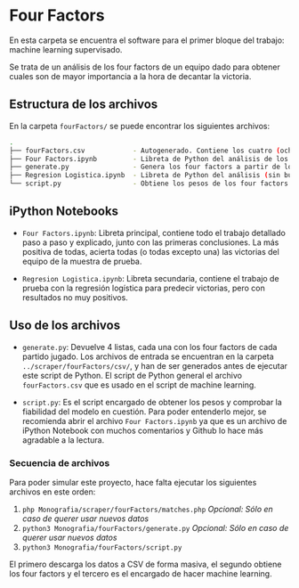 # Four Factors

En esta carpeta se encuentra el software para el primer bloque del trabajo: machine learning supervisado.  

Se trata de un análisis de los four factors de un equipo dado para obtener cuales son de mayor importancia a la hora de decantar la victoria.

## Estructura de los archivos

En la carpeta `fourFactors/` se puede encontrar los siguientes archivos:

```bash
.
├── fourFactors.csv            - Autogenerado. Contiene los cuatro (ocho en realidad) factores de cada partido.
├── Four Factors.ipynb         - Libreta de Python del análisis de los Four Factors para predecir victorias.
├── generate.py                - Genera los four factors a partir de los datos CSV dados
├── Regresion Logistica.ipynb  - Libreta de Python del análisis (sin buenas conclusiones) de la regresión logística para predecir victorias.
└── script.py                  - Obtiene los pesos de los four factors
```

## iPython Notebooks

- `Four Factors.ipynb`: Libreta principal, contiene todo el trabajo detallado paso a paso y explicado, junto con las primeras conclusiones. La más positiva de todas, acierta todas (o todas excepto una) las victorias del equipo de la muestra de prueba.

- `Regresion Logistica.ipynb`: Libreta secundaria, contiene el trabajo de prueba con la regresión logística para predecir victorias, pero con resultados no muy positivos.

## Uso de los archivos

- `generate.py`: Devuelve 4 listas, cada una con los four factors de cada partido jugado. Los archivos de entrada se encuentran en la carpeta `../scraper/fourFactors/csv/`, y han de ser generados antes de ejecutar este script de Python. El script de Python general el archivo `fourFactors.csv` que es usado en el script de machine learning.

- `script.py`: Es el script encargado de obtener los pesos y comprobar la fiabilidad del modelo en cuestión. Para poder entenderlo mejor, se recomienda abrir el archivo `Four Factors.ipynb` ya que es un archivo de iPython Notebook con muchos comentarios y Github lo hace más agradable a la lectura.

### Secuencia de archivos

Para poder simular este proyecto, hace falta ejecutar los siguientes archivos en este orden:

1. `php Monografia/scraper/fourFactors/matches.php` _Opcional: Sólo en caso de querer usar nuevos datos_
2. `python3 Monografia/fourFactors/generate.py` _Opcional: Sólo en caso de querer usar nuevos datos_
3. `python3 Monografia/fourFactors/script.py`

El primero descarga los datos a CSV de forma masiva, el segundo obtiene los four factors y el tercero es el encargado de hacer machine learning.
